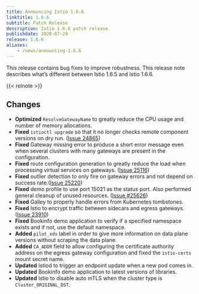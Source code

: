 ```yaml
---
title: Announcing Istio 1.6.6
linktitle: 1.6.6
subtitle: Patch Release
description: Istio 1.6.6 patch release.
publishdate: 2020-07-29
release: 1.6.6
aliases:
    - /news/announcing-1.6.6
---
```


This release contains bug fixes to improve robustness. This release note describes
what’s different between Istio 1.6.5 and Istio 1.6.6.

{{< relnote >}}

## Changes

- **Optimized** `ResolveGatewayName` to greatly reduce the CPU usage and number of memory allocations.
- **Fixed** `istioctl upgrade` so that it no longer checks remote component versions on dry run. ([Issue 24865](https://github.com/istio/istio/issues/24865))
- **Fixed** Gateway missing error to produce a short error message even when several clusters with many gateways are present in the configuration. 
- **Fixed** route configuration generation to greatly reduce the load when processing virtual services on gateways. ([Issue 25116](https://github.com/istio/istio/issues/25116))
- **Fixed** outlier detection to only fire on gateway errors and not depend on success rate.([Issue 25220](https://github.com/istio/istio/issues/25220))
- **Fixed** demo profile to use port 15021 as the status port. Also performed general cleanup of unused resources. ([Issue #25626](https://github.com/istio/istio/issues/25626))
- **Fixed** Galley to properly handle errors from Kubernetes tombstones.
- **Fixed** Istio to encrypt traffic between sidecars and egress gateways.([Issue 23910](https://github.com/istio/istio/issues/23910))
- **Fixed** Bookinfo demo application to verify if a specified namespace exists and if not, use the default namespace.
- **Added** `pilot_xds` label in order to give more information on data plane versions without scraping the data plane. 
- **Added** `CA_ADDR` field to allow configuring the certificate authority address on the egress gateway configuration and fixed the `istio-certs` mount secret name.
- **Updated** Istiod to trigger an endpoint update when a new pod comes in.
- **Updated** Bookinfo demo application to latest versions of libraries. 
- **Updated** Istio to disable auto mTLS when the cluster type is `Cluster_ORIGINAL_DST`.
